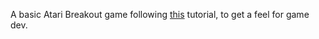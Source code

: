 A basic Atari Breakout game following [this](https://colourtann.github.io/HelloLibgdx/index.html) tutorial, to get a feel for game dev.
